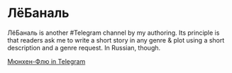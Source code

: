 # ЛёБаналь

ЛёБаналь is another #Telegram channel by my authoring. Its principle is that readers ask me to write a short story in any genre & plot using a short description and a genre request. In Russian, though.

[Мюнхен-Флю in Telegram](https://t.me/le_banal)
